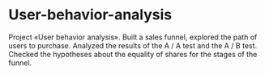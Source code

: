 # User-behavior-analysis
Project «User behavior analysis». Built a sales funnel, explored the path of users to purchase. Analyzed the results of the A / A test and the A / B test. Checked the hypotheses about the equality of shares for the stages of the funnel.
